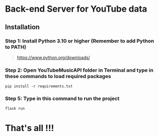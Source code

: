 # Back-end Server for YouTube data

## Installation

### Step 1: Install Python 3.10 or higher (Remember to add Python to PATH)

><https://www.python.org/downloads/>

### Step 2: Open YouTubeMusicAPI folder in Terminal and type in these commands to load required packages

`pip install -r requirements.txt`

### Step 5: Type in this command to run the project

`flask run`

# That's all !!!
